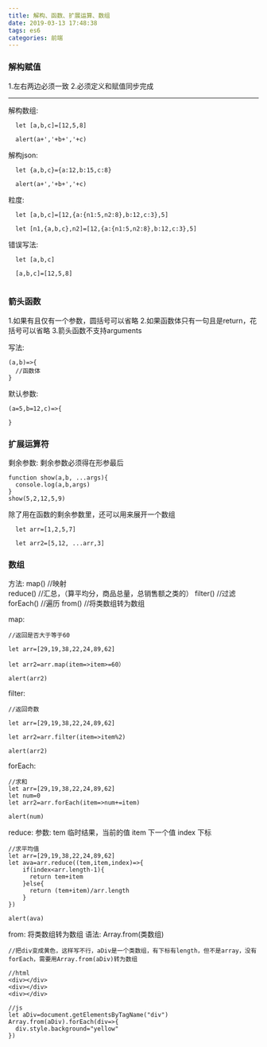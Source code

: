 ```yaml
---
title: 解构、函数、扩展运算、数组
date: 2019-03-13 17:48:38
tags: es6
categories: 前端
---
```


### 解构赋值

 1.左右两边必须一致
 2.必须定义和赋值同步完成

 ---
 解构数组:

```
  let [a,b,c]=[12,5,8]
  
  alert(a+','+b+','+c)
```

解构json:

```
  let {a,b,c}={a:12,b:15,c:8}

  alert(a+','+b+','+c)
```

粒度:

```
  let [a,b,c]=[12,{a:{n1:5,n2:8},b:12,c:3},5]

  let [n1,{a,b,c},n2]=[12,{a:{n1:5,n2:8},b:12,c:3},5]
```

错误写法:

```
  let [a,b,c] 

  [a,b,c]=[12,5,8] 


```

### 箭头函数

1.如果有且仅有一个参数，圆括号可以省略
2.如果函数体只有一句且是return，花括号可以省略
3.箭头函数不支持arguments

写法:
```
(a,b)=>{
  //函数体
}
```

默认参数:
```
(a=5,b=12,c)=>{

}
```


### 扩展运算符

剩余参数:
剩余参数必须得在形参最后

```
function show(a,b, ...args){
  console.log(a,b,args)
}
show(5,2,12,5,9)
```

除了用在函数的剩余参数里，还可以用来展开一个数组

```
  let arr=[1,2,5,7]

  let arr2=[5,12, ...arr,3]
```

### 数组  

方法:
map()      //映射   
reduce()   //汇总，（算平均分，商品总量，总销售额之类的）
filter()   //过滤
forEach()  //遍历
from()     //将类数组转为数组

map:

```
//返回是否大于等于60

let arr=[29,19,38,22,24,89,62]

let arr2=arr.map(item=>item>=60）

alert(arr2)
```

filter:

```
//返回奇数

let arr=[29,19,38,22,24,89,62]

let arr2=arr.filter(item=>item%2)

alert(arr2)
```

forEach:

``` 
//求和
let arr=[29,19,38,22,24,89,62]
let num=0
let arr2=arr.forEach(item=>num+=item)

alert(num)
```

reduce:
参数:
tem 临时结果，当前的值
item 下一个值 
index 下标
``` 
//求平均值
let arr=[29,19,38,22,24,89,62]
let ava=arr.reduce((tem,item,index)=>{
    if(index<arr.length-1){
      return tem+item
    }else{
      return (tem+item)/arr.length
    }
})

alert(ava)
```


from:
将类数组转为数组 
语法:
Array.from(类数组)

```
//把div变成黄色，这样写不行，aDiv是一个类数组，有下标有length，但不是array，没有forEach，需要用Array.from(aDiv)转为数组

//html
<div></div>
<div></div>
<div></div>

//js
let aDiv=document.getElementsByTagName("div")
Array.from(aDiv).forEach(div=>{
  div.style.background="yellow"
})
```